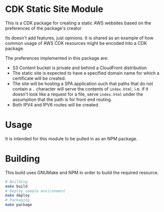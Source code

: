 # CDK Static Site Module

This is a CDK package for creating a static AWS websites based on the
preferences of the package's creator

Its doesn't add features, just opinions.  It is shared as an example of how
common usage of AWS CDK resources might be encoded into a CDK package.

The preferences implemented in this package are:

* S3 Content bucket is private and behind a CloudFront distribution
* The static site is expected to have a specified domain name for which a
  certificate will be created.
* The site will be hosting a SPA application such that paths that do not contain
  a `.` character will serve the contents of `index.html`. i.e. if it doesn't
  look like a request for a file, serve `index.html` under the assumption that
  the path is for front end routing.
* Both IPV4 and IPV6 routes will be created.

# Usage

It is intended for this module to be pulled in as an NPM package.

# Building

This build uses GNUMake and NPM in order to build the required resource.

```bash
# Building
make build
# Deploy sample environment
make deploy
# Packaging
make package
```